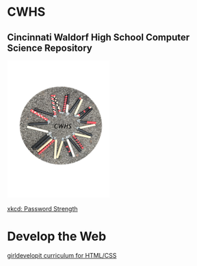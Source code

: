 # CWHS
## Cincinnati Waldorf High School Computer Science Repository 

![CWHS-imgage](CWHS-pic.png)

[xkcd: Password Strength ](http://xkcd.com/936)


# Develop the Web
[girldevelopit curriculum for HTML/CSS](https://github.com/girldevelopit/gdi-featured-html-css-intro)
